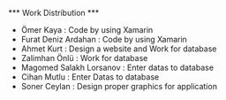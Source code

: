 *** Work Distribution ***

* Ömer Kaya : Code by using Xamarin
* Furat Deniz Ardahan : Code by using Xamarin
* Ahmet Kurt : Design a website and Work for database
* Zalimhan Önlü : Work for database
* Magomed Salakh Lorsanov : Enter datas to database
* Cihan Mutlu : Enter Datas to database
* Soner Ceylan : Design proper graphics for application
